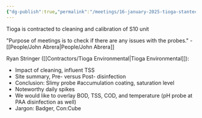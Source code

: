 ```yaml
---
{"dg-publish":true,"permalink":"/meetings/16-january-2025-tioga-stantec/","created":"2025-01-16T15:26:48.173-06:00"}
---
```


Tioga is contracted to cleaning and calibration of S10 unit

"Purpose of meetings is to check if there are any issues with the probes." - [[People/John Abrera\|People/John Abrera]]

Ryan Stringer ([[Contractors/Tioga Environmental\|Tioga Environmental]]): 
- Impact of cleaning, influent TSS
- Site summary, Pre- versus Post- disinfection
- Conclusion: Slimy probe #accumulation coating, saturation level
- Noteworthy daily spikes
- We would like to overlay BOD, TSS, COD, and temperature (pH probe at PAA disinfection as well)
- Jargon: Badger, Con:Cube